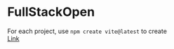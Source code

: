 # FullStackOpen
 
For each project, use `npm create vite@latest` to create  
[Link](https://vitejs.dev/guide/)


